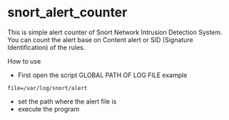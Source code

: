 # snort_alert_counter
This is simple alert counter of Snort Network Intrusion Detection System.
You can count the alert base on Content alert or SID (Signature Identification) of the rules.

How to use
* First open the script
GLOBAL PATH OF LOG FILE
example
```
file=/var/log/snort/alert
```
* set the path where the alert file is 
* execute the program


